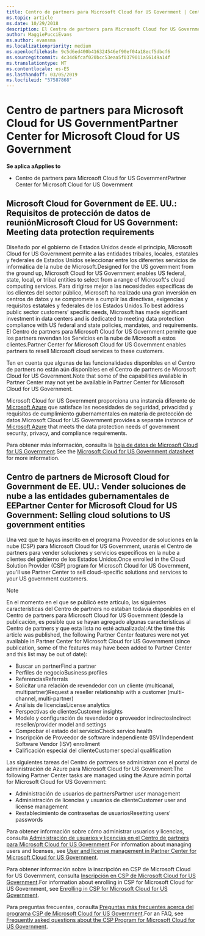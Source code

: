 ```yaml
---
title: Centro de partners para Microsoft Cloud for US Government | Centro de partners para Microsoft Cloud for US Government
ms.topic: article
ms.date: 10/29/2018
description: El Centro de partners para Microsoft Cloud for US Government es el portal empresarial para los partners de Microsoft que quieren ofrecer soluciones en la nube de Microsoft a clientes que trabajan con los organismos gubernamentales en los Estados Unidos.
author: MaggiePucciEvans
ms.author: evansma
ms.localizationpriority: medium
ms.openlocfilehash: 9c5d6ed400b416324546ef90ef04a18ecf5dbcf6
ms.sourcegitcommit: 4c34d6fcaf020bcc53eaa5f0379011a56149a14f
ms.translationtype: MT
ms.contentlocale: es-ES
ms.lasthandoff: 03/05/2019
ms.locfileid: "57587868"
---
```

# <a name="partner-center-for-microsoft-cloud-for-us-government"></a><span data-ttu-id="901d5-103">Centro de partners para Microsoft Cloud for US Government</span><span class="sxs-lookup"><span data-stu-id="901d5-103">Partner Center for Microsoft Cloud for US Government</span></span>

<span data-ttu-id="901d5-104">**Se aplica a**</span><span class="sxs-lookup"><span data-stu-id="901d5-104">**Applies to**</span></span>

-  <span data-ttu-id="901d5-105">Centro de partners para Microsoft Cloud for US Government</span><span class="sxs-lookup"><span data-stu-id="901d5-105">Partner Center for Microsoft Cloud for US Government</span></span>

## <a name="microsoft-cloud-for-us-government-meeting-data-protection-requirements"></a><span data-ttu-id="901d5-106">Microsoft Cloud for Government de EE. UU.: Requisitos de protección de datos de reunión</span><span class="sxs-lookup"><span data-stu-id="901d5-106">Microsoft Cloud for US Government: Meeting data protection requirements</span></span> 

<span data-ttu-id="901d5-107">Diseñado por el gobierno de Estados Unidos desde el principio, Microsoft Cloud for US Government permite a las entidades tribales, locales, estatales y federales de Estados Unidos seleccionar entre los diferentes servicios de informática de la nube de Microsoft.</span><span class="sxs-lookup"><span data-stu-id="901d5-107">Designed for the US government from the ground up, Microsoft Cloud for US Government enables US federal, state, local, or tribal entities to select from a range of Microsoft's cloud computing services.</span></span> <span data-ttu-id="901d5-108">Para dirigirse mejor a las necesidades específicas de los clientes del sector público, Microsoft ha realizado una gran inversión en centros de datos y se compromete a cumplir las directivas, exigencias y requisitos estatales y federales de los Estados Unidos.</span><span class="sxs-lookup"><span data-stu-id="901d5-108">To best address public sector customers’ specific needs, Microsoft has made significant investment in data centers and is dedicated to meeting data protection compliance with US federal and state policies, mandates, and requirements.</span></span> <span data-ttu-id="901d5-109">El Centro de partners para Microsoft Cloud for US Government permite que los partners revendan los Servicios en la nube de Microsoft a estos clientes.</span><span class="sxs-lookup"><span data-stu-id="901d5-109">Partner Center for Microsoft Cloud for US Government enables partners to resell Microsoft cloud services to these customers.</span></span>

<span data-ttu-id="901d5-110">Ten en cuenta que algunas de las funcionalidades disponibles en el Centro de partners no están aún disponibles en el Centro de partners de Microsoft Cloud for US Government.</span><span class="sxs-lookup"><span data-stu-id="901d5-110">Note that some of the capabilities available in Partner Center may not yet be available in Partner Center for Microsoft Cloud for US Government.</span></span>

<span data-ttu-id="901d5-111">Microsoft Cloud for US Government proporciona una instancia diferente de [Microsoft Azure](https://azure.microsoft.com/en-us/overview/clouds/government/) que satisface las necesidades de seguridad, privacidad y requisitos de cumplimiento gubernamentales en materia de protección de datos.</span><span class="sxs-lookup"><span data-stu-id="901d5-111">Microsoft Cloud for US Government provides a separate instance of [Microsoft Azure](https://azure.microsoft.com/en-us/overview/clouds/government/) that meets the data protection needs of government security, privacy, and compliance requirements.</span></span> 

<span data-ttu-id="901d5-112">Para obtener más información, consulta la [hoja de datos de Microsoft Cloud for US Government](https://download.microsoft.com/download/C/9/C/C9CA3002-DFC4-4ADA-841F-DF42AEC042FB/Microsoft_Azure_Government_Datasheet_EN_US.PDF).</span><span class="sxs-lookup"><span data-stu-id="901d5-112">See the [Microsoft Cloud for US Government datasheet](https://download.microsoft.com/download/C/9/C/C9CA3002-DFC4-4ADA-841F-DF42AEC042FB/Microsoft_Azure_Government_Datasheet_EN_US.PDF) for more information.</span></span>

## <a name="partner-center-for-microsoft-cloud-for-us-government-selling-cloud-solutions-to-us-government-entities"></a><span data-ttu-id="901d5-113">Centro de partners de Microsoft Cloud for Government de EE. UU.: Vender soluciones de nube a las entidades gubernamentales de EE</span><span class="sxs-lookup"><span data-stu-id="901d5-113">Partner Center for Microsoft Cloud for US Government: Selling cloud solutions to US government entities</span></span>

<span data-ttu-id="901d5-114">Una vez que te hayas inscrito en el programa Proveedor de soluciones en la nube (CSP) para Microsoft Cloud for US Government, usarás el Centro de partners para vender soluciones y servicios específicos en la nube a clientes del gobierno de los Estados Unidos.</span><span class="sxs-lookup"><span data-stu-id="901d5-114">Once enrolled in the Cloud Solution Provider (CSP) program for Microsoft Cloud for US Government, you'll use Partner Center to sell cloud-specific solutions and services to your US government customers.</span></span> 

> [!NOTE]  
> <span data-ttu-id="901d5-115">En el momento en el que se publicó este artículo, las siguientes características del Centro de partners no estaban todavía disponibles en el Centro de partners para Microsoft Cloud for US Government (desde la publicación, es posible que se hayan agregado algunas características al Centro de partners y que esta lista no esté actualizada):</span><span class="sxs-lookup"><span data-stu-id="901d5-115">At the time this article was published, the following Partner Center features were not yet available in Partner Center for Microsoft Cloud for US Government (since publication, some of the features may have been added to Partner Center and this list may be out of date):</span></span>

- <span data-ttu-id="901d5-116">Buscar un partner</span><span class="sxs-lookup"><span data-stu-id="901d5-116">Find a partner</span></span>
- <span data-ttu-id="901d5-117">Perfiles de negocio</span><span class="sxs-lookup"><span data-stu-id="901d5-117">Business profiles</span></span>
- <span data-ttu-id="901d5-118">Referencias</span><span class="sxs-lookup"><span data-stu-id="901d5-118">Referrals</span></span>
- <span data-ttu-id="901d5-119">Solicitar una relación de revendedor con un cliente (multicanal, multipartner)</span><span class="sxs-lookup"><span data-stu-id="901d5-119">Request a reseller relationship with a customer (multi-channel, multi-partner)</span></span>
- <span data-ttu-id="901d5-120">Análisis de licencias</span><span class="sxs-lookup"><span data-stu-id="901d5-120">License analytics</span></span>
- <span data-ttu-id="901d5-121">Perspectivas de clientes</span><span class="sxs-lookup"><span data-stu-id="901d5-121">Customer insights</span></span>
- <span data-ttu-id="901d5-122">Modelo y configuración de revendedor o proveedor indirectos</span><span class="sxs-lookup"><span data-stu-id="901d5-122">Indirect reseller/provider model and settings</span></span>
- <span data-ttu-id="901d5-123">Comprobar el estado del servicio</span><span class="sxs-lookup"><span data-stu-id="901d5-123">Check service health</span></span>
- <span data-ttu-id="901d5-124">Inscripción de Proveedor de software independiente (ISV)</span><span class="sxs-lookup"><span data-stu-id="901d5-124">Independent Software Vendor (ISV) enrollment</span></span>
- <span data-ttu-id="901d5-125">Calificación especial del cliente</span><span class="sxs-lookup"><span data-stu-id="901d5-125">Customer special qualification</span></span>

<span data-ttu-id="901d5-126">Las siguientes tareas del Centro de partners se administran con el portal de administración de Azure para Microsoft Cloud for US Government:</span><span class="sxs-lookup"><span data-stu-id="901d5-126">The following Partner Center tasks are managed using the Azure admin portal for Microsoft Cloud for US Government:</span></span> 

-   <span data-ttu-id="901d5-127">Administración de usuarios de partners</span><span class="sxs-lookup"><span data-stu-id="901d5-127">Partner user management</span></span>
-   <span data-ttu-id="901d5-128">Administración de licencias y usuarios de cliente</span><span class="sxs-lookup"><span data-stu-id="901d5-128">Customer user and license management</span></span>
-   <span data-ttu-id="901d5-129">Restablecimiento de contraseñas de usuarios</span><span class="sxs-lookup"><span data-stu-id="901d5-129">Resetting users' passwords</span></span>

<span data-ttu-id="901d5-130">Para obtener información sobre cómo administrar usuarios y licencias, consulta [Administración de usuarios y licencias en el Centro de partners para Microsoft Cloud for US Government](user-management-in-partner-center-for-microsoft-us-govt-cloud.md).</span><span class="sxs-lookup"><span data-stu-id="901d5-130">For information about managing users and licenses, see [User and license management in Partner Center for Microsoft Cloud for US Government](user-management-in-partner-center-for-microsoft-us-govt-cloud.md).</span></span>

<span data-ttu-id="901d5-131">Para obtener información sobre la inscripción en CSP de Microsoft Cloud for US Government, consulta [Inscripción en CSP de Microsoft Cloud for US Government](enroll-in-csp-for-microsoft-us-govt-cloud.md).</span><span class="sxs-lookup"><span data-stu-id="901d5-131">For information about enrolling in CSP for Microsoft Cloud for US Government, see [Enrolling in CSP for Microsoft Cloud for US Government](enroll-in-csp-for-microsoft-us-govt-cloud.md).</span></span>

<span data-ttu-id="901d5-132">Para preguntas frecuentes, consulta [Preguntas más frecuentes acerca del programa CSP de Microsoft Cloud for US Government](faq-for-us-govt-cloud.md).</span><span class="sxs-lookup"><span data-stu-id="901d5-132">For an FAQ, see [Frequently asked questions about the CSP Program for Microsoft Cloud for US Government](faq-for-us-govt-cloud.md).</span></span>